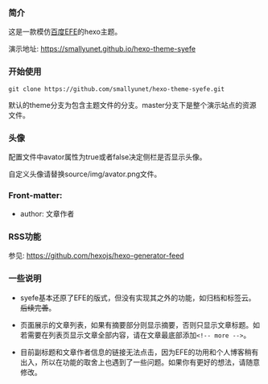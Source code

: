 
### 简介

这是一款模仿[百度EFE](http://efe.baidu.com)的hexo主题。

演示地址: https://smallyunet.github.io/hexo-theme-syefe 

### 开始使用

```
git clone https://github.com/smallyunet/hexo-theme-syefe.git
```

默认的theme分支为包含主题文件的分支。master分支下是整个演示站点的资源文件。

### 头像

配置文件中avator属性为true或者false决定侧栏是否显示头像。

自定义头像请替换source/img/avator.png文件。

### Front-matter:

  - author: 文章作者

### RSS功能

参见: https://github.com/hexojs/hexo-generator-feed

### 一些说明

- syefe基本还原了EFE的版式，但没有实现其之外的功能，如归档和标签云。~~后续完善~~。

- 页面展示的文章列表，如果有摘要部分则显示摘要，否则只显示文章标题。如若需要在列表页显示文章全部内容，请在文章最底部添加`<!-- more -->`。

- 目前副标题和文章作者信息的链接无法点击，因为EFE的功用和个人博客稍有出入，所以在功能的取舍上也遇到了一些问题。如果你有更好的想法，请随意修改。
